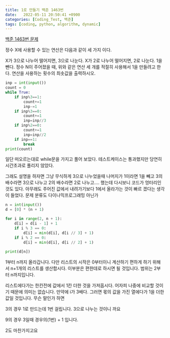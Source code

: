 ```yaml
---
title: 1로 만들기 백준 1463번 
date:   2022-05-11 20:50:41 +0900
categories: [Coding_Test, 백준]
tags: [coding, python, algorithm, dynamic]
---
```


[백준 1463번 문제](https://www.acmicpc.net/problem/1463)

정수 X에 사용할 수 있는 연산은 다음과 같이 세 가지 이다.

X가 3으로 나누어 떨어지면, 3으로 나눈다.
X가 2로 나누어 떨어지면, 2로 나눈다.
1을 뺀다.
정수 N이 주어졌을 때, 위와 같은 연산 세 개를 적절히 사용해서 1을 만들려고 한다. 연산을 사용하는 횟수의 최솟값을 출력하시오.

```py
inp = int(input())
count = 0
while True:
    if inp%3==1:
        count+=1
        inp-=1
    if inp%3==0:
        count+=1
        inp=inp//3
    if inp%2==0:
        count+=1
        inp=inp//2
    if inp==1:
        break
print(count)
```

일단 떠오르는대로 while문을 가지고 풀어 보았다. 테스트케이스는 통과했지만 당연히 시간초과로 풀리지 않았다.

 

그래도 설명을 하자면 그냥 무식하게 3으로 나누었을때 나머지가 1이라면 1을 빼고 3의 배수라면 3으로 나누고 2의 배수라면 2로 나누고.... 했는데 다시보니 코드가 엉터리인것도 있다. 아무래도 주어진 값에서 내려가기보다 1에서 올라가는 것이 빠르 겠다는 생각이 들었다. 문제 분류도 다이나믹프로그래밍 아닌가

 
```py
n = int(input())
d = [0] * (n + 1)

for i in range(2, n + 1):
    d[i] = d[i - 1] + 1
    if i % 3 == 0:
        d[i] = min(d[i], d[i // 3] + 1)
    if i % 2 == 0:
        d[i] = min(d[i], d[i // 2] + 1)
        
print(d[n])
```

1부터 n까지 올라갑니다. 다만 리스트의 시작은 0부터이니 계산하기 편하게 하기 위해서 n+1개의 리스트를 생산합시다. 이부분은 편한데로 하시면 될 것입니다. 범위는 2부터 n까지입니다.

 

리스트에다가는 한칸전에 값에서 1칸 더한 것을 가져옵시다. 어자피 나중에 비교할 것이기 때문에 의미는 없습니다. 만약에 i가 3배다. 그러면 몫의 값을 가진 열에다가 1을 더한 값일 것입니다. 무슨 말인가 하면

 

3의 경우 1로 만드는데 1번 걸립니다. 3으로 나누는 것이니 까요

9의 경우 3일때 경우의(1번) + 1 입니다.

 

2도 마찬가지고요
